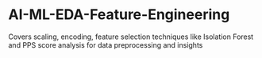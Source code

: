 # AI-ML-EDA-Feature-Engineering
Covers scaling, encoding, feature selection techniques like Isolation Forest and PPS score analysis for data preprocessing and insights
